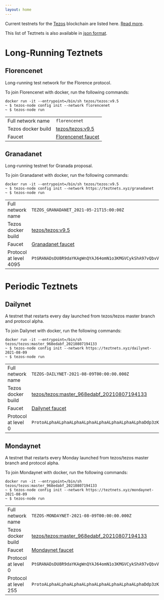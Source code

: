 ```yaml
---
layout: home
---
```


Current testnets for the [Tezos](https://tezos.com) blockchain are listed here. [Read more](about/).

This list of Teztnets is also available in [json format](https://teztnets.xyz/teztnets.json).

# Long-Running Teztnets


## Florencenet
Long-running test network for the Florence protocol.

To join Florencenet with docker, run the following commands:

```
docker run -it --entrypoint=/bin/sh tezos/tezos:v9.5
~ $ tezos-node config init --network florencenet
~ $ tezos-node run
```

| | |
|-------|---------------------|
| Full network name | `florencenet` |
| Tezos docker build | [tezos/tezos:v9.5](https://hub.docker.com/r/tezos/tezos/tags?page=1&ordering=last_updated&name=v9.5) |
| Faucet | [Florencenet faucet](https://faucet.tzalpha.net) |


## Granadanet
Long-running testnet for Granada proposal.

To join Granadanet with docker, run the following commands:

```
docker run -it --entrypoint=/bin/sh tezos/tezos:v9.5
~ $ tezos-node config init --network https://teztnets.xyz/granadanet
~ $ tezos-node run
```

| | |
|-------|---------------------|
| Full network name | `TEZOS_GRANADANET_2021-05-21T15:00:00Z` |
| Tezos docker build | [tezos/tezos:v9.5](https://hub.docker.com/r/tezos/tezos/tags?page=1&ordering=last_updated&name=v9.5) |
| Faucet | [Granadanet faucet](https://faucet.tzalpha.net) |
| Protocol at level 4095 |  `PtGRANADsDU8R9daYKAgWnQYAJ64omN1o3KMGVCykShA97vQbvV` |



# Periodic Teztnets


## Dailynet
A testnet that restarts every day launched from tezos/tezos master branch and protocol alpha.

To join Dailynet with docker, run the following commands:

```
docker run -it --entrypoint=/bin/sh tezos/tezos:master_968edabf_20210807194133
~ $ tezos-node config init --network https://teztnets.xyz/dailynet-2021-08-09
~ $ tezos-node run
```

| | |
|-------|---------------------|
| Full network name | `TEZOS-DAILYNET-2021-08-09T00:00:00.000Z` |
| Tezos docker build | [tezos/tezos:master_968edabf_20210807194133](https://hub.docker.com/r/tezos/tezos/tags?page=1&ordering=last_updated&name=master_968edabf_20210807194133) |
| Faucet | [Dailynet faucet](https://faucet.dailynet-2021-08-09.teztnets.xyz) |
| Protocol at level 0 |  `ProtoALphaALphaALphaALphaALphaALphaALphaALphaDdp3zK` |


## Mondaynet
A testnet that restarts every Monday launched from tezos/tezos master branch and protocol alpha.

To join Mondaynet with docker, run the following commands:

```
docker run -it --entrypoint=/bin/sh tezos/tezos:master_968edabf_20210807194133
~ $ tezos-node config init --network https://teztnets.xyz/mondaynet-2021-08-09
~ $ tezos-node run
```

| | |
|-------|---------------------|
| Full network name | `TEZOS-MONDAYNET-2021-08-09T00:00:00.000Z` |
| Tezos docker build | [tezos/tezos:master_968edabf_20210807194133](https://hub.docker.com/r/tezos/tezos/tags?page=1&ordering=last_updated&name=master_968edabf_20210807194133) |
| Faucet | [Mondaynet faucet](https://faucet.mondaynet-2021-08-09.teztnets.xyz) |
| Protocol at level 0 |  `PtGRANADsDU8R9daYKAgWnQYAJ64omN1o3KMGVCykShA97vQbvV` |
| Protocol at level 255 |  `ProtoALphaALphaALphaALphaALphaALphaALphaALphaDdp3zK` |




